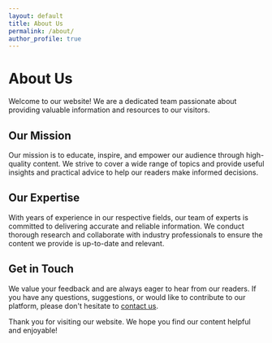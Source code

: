 ```yaml
---
layout: default
title: About Us
permalink: /about/
author_profile: true
---
```

# About Us

Welcome to our website! We are a dedicated team passionate about providing valuable information and resources to our visitors.

## Our Mission

Our mission is to educate, inspire, and empower our audience through high-quality content. We strive to cover a wide range of topics and provide useful insights and practical advice to help our readers make informed decisions.

## Our Expertise

With years of experience in our respective fields, our team of experts is committed to delivering accurate and reliable information. We conduct thorough research and collaborate with industry professionals to ensure the content we provide is up-to-date and relevant.

## Get in Touch

We value your feedback and are always eager to hear from our readers. If you have any questions, suggestions, or would like to contribute to our platform, please don't hesitate to [contact us](/contact.html).

Thank you for visiting our website. We hope you find our content helpful and enjoyable!

